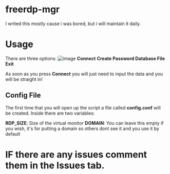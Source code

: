 # freerdp-mgr
I writed this mostly cause i was bored, but i will maintain it daily.

# Usage
There are three options: 
![image](https://github.com/user-attachments/assets/b45ffad4-886f-49ea-8171-bbf33bdf76b9)
**Connect**
**Create Password Database File**
**Exit**

As soon as you press **Connect** you will just need to input the data and you will be straight in!

## Config File
The first time that you will open up the script a file called **config.conf** will be created.
Inside there are two variables:

**RDP_SIZE**: Size of the virtual monitor
**DOMAIN**: You can leave this empty if you wish, it's for putting a domain so others dont see it and you use it by default


# IF there are any issues comment them in the Issues tab.
